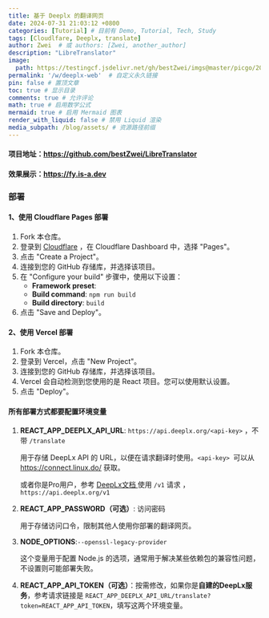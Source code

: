 ```yaml
---
title: 基于 Deeplx 的翻译网页
date: 2024-07-31 21:03:12 +0800
categories: [Tutorial] # 目前有 Demo, Tutorial, Tech, Study
tags: [Cloudlfare, Deeplx, translate]
author: Zwei  # 或 authors: [Zwei, another_author]
description: "LibreTranslator"
image:
  path: https://testingcf.jsdelivr.net/gh/bestZwei/imgs@master/picgo/20241109183423.png
permalink: '/w/deeplx-web'  # 自定义永久链接
pin: false # 置顶文章
toc: true # 显示目录
comments: true # 允许评论
math: true # 启用数学公式
mermaid: true # 启用 Mermaid 图表
render_with_liquid: false # 禁用 Liquid 渲染
media_subpath: /blog/assets/ # 资源路径前缀
---
```


#### 项目地址：https://github.com/bestZwei/LibreTranslator

#### 效果展示：https://fy.is-a.dev

### 部署

#### 1、使用 Cloudflare Pages 部署

1. Fork 本仓库。
2. 登录到 [Cloudflare](https://www.cloudflare.com/) ，在 Cloudflare Dashboard 中，选择 "Pages"。
3. 点击 "Create a Project"。
4. 连接到您的 GitHub 存储库，并选择该项目。
5. 在 "Configure your build" 步骤中，使用以下设置：
   - **Framework preset**: 
   - **Build command**: `npm run build`
   - **Build directory**: `build`
6. 点击 "Save and Deploy"。

#### 2、使用 Vercel 部署

1. Fork 本仓库。
2. 登录到 Vercel，点击 "New Project"。
3. 连接到您的 GitHub 存储库，并选择该项目。
4. Vercel 会自动检测到您使用的是 React 项目。您可以使用默认设置。
5. 点击 "Deploy"。

#### 所有部署方式都要配置环境变量

1. **REACT_APP_DEEPLX_API_URL**: `https://api.deeplx.org/<api-key>`  ，不带 `/translate`

   用于存储 DeepLx API 的 URL，以便在请求翻译时使用。`<api-key> `可以从 https://connect.linux.do/ 获取。

   或者你是Pro用户，参考 [DeepLx文档 ](https://deeplx.owo.network/endpoints/pro.html)使用 `/v1` 请求 ，`https://api.deeplx.org/v1`

2. **REACT_APP_PASSWORD（可选）**: 访问密码

   用于存储访问口令，限制其他人使用你部署的翻译网页。

3. **NODE_OPTIONS**:`--openssl-legacy-provider`   

   这个变量用于配置 Node.js 的选项，通常用于解决某些依赖包的兼容性问题，不设置则可能部署失败。

4. **REACT_APP_API_TOKEN（可选）**：按需修改，如果你是**自建的DeepLx服务**，参考请求链接是 `REACT_APP_DEEPLX_API_URL/translate?token=REACT_APP_API_TOKEN`，填写这两个环境变量。
